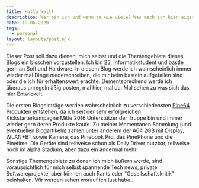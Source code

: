 ```yaml
---
title: Hallo Welt!
description: Wer bin ich und wenn ja wie viele? Was mach ich hier eigentlich?
date: 19-06-2020
tags:
  - personal
layout: layouts/post.njk
---
```


Dieser Post soll dazu dienen, mich selbst und die Themengebiete dieses Blogs ein bisschen vorzustellen. Ich bin 23, Informatikstudent und bastle gern an Soft und Hardware. In diesem Blog werde ich wahrscheinlich immer wieder mal Dinge niederschreiben, die mir beim basteln aufgefallen sind oder die ich für erhaltenswert erachte. Dementsprechend werde ich überaus unregelmäßig posten, mal hier, mal da. Mal sehen zu was sich das hier Entwickelt.

Die ersten Blogeinträge werden wahrscheinlich zu verschiedensten [Pine64](www.pine64.org) Produkten entstehen, da ich seit der sehr erfolgreichen Kickstarterkampagne Mitte 2016 Unterstützer der Truppe bin und immer wieder gern deren Produkte kaufe. Zu meiner Momentanen Sammlung (und eventuellen Blogartikeln) zählen unter anderem der A64 2GB mit Display, WLAN+BT sowie Kamera, das Pinebook Pro, das PinePhone und die Pinetime. Die Geräte sind teilweise schon als Daily Driver nutzbar, teilweise noch im alpha Stadium, aber dazu ein andermal mehr.

Sonstige Themengebiete zu denen ich mich äußern werde, sind voraussichtlich für mich selbst spannende Tech news, private Softwareprojekte, aber können auch Rants oder "Gesellschaftskritik" beinhalten. Wir werden sehen worauf ich lust habe...

